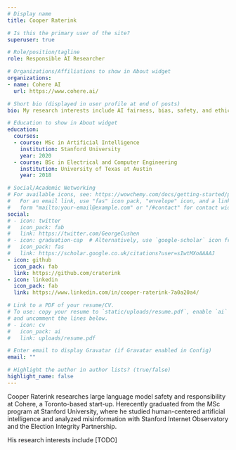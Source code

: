 ```yaml
---
# Display name
title: Cooper Raterink

# Is this the primary user of the site?
superuser: true

# Role/position/tagline
role: Responsible AI Researcher

# Organizations/Affiliations to show in About widget
organizations:
- name: Cohere AI
  url: https://www.cohere.ai/

# Short bio (displayed in user profile at end of posts)
bio: My research interests include AI fairness, bias, safety, and ethics. [TODO]

# Education to show in About widget
education:
  courses:
  - course: MSc in Artificial Intelligence
    institution: Stanford University
    year: 2020
  - course: BSc in Electrical and Computer Engineering
    institution: University of Texas at Austin
    year: 2018

# Social/Academic Networking
# For available icons, see: https://wowchemy.com/docs/getting-started/page-builder/#icons
#   For an email link, use "fas" icon pack, "envelope" icon, and a link in the
#   form "mailto:your-email@example.com" or "/#contact" for contact widget.
social:
# - icon: twitter
#   icon_pack: fab
#   link: https://twitter.com/GeorgeCushen
# - icon: graduation-cap  # Alternatively, use `google-scholar` icon from `ai` icon pack
#   icon_pack: fas
#   link: https://scholar.google.co.uk/citations?user=sIwtMXoAAAAJ
- icon: github
  icon_pack: fab
  link: https://github.com/craterink
- icon: linkedin
  icon_pack: fab
  link: https://www.linkedin.com/in/cooper-raterink-7a0a20a4/ 

# Link to a PDF of your resume/CV.
# To use: copy your resume to `static/uploads/resume.pdf`, enable `ai` icons in `params.toml`, 
# and uncomment the lines below.
# - icon: cv
#   icon_pack: ai
#   link: uploads/resume.pdf

# Enter email to display Gravatar (if Gravatar enabled in Config)
email: ""

# Highlight the author in author lists? (true/false)
highlight_name: false
---
```


Cooper Raterink researches large language model safety and responsibility at Cohere, a Toronto-based start-up. Herecently graduated from the MSc program at Stanford University, where he studied human-centered artificial intelligence and analyzed misinformation with Stanford Internet Observatory and the Election Integrity Partnership.

His research interests include [TODO]